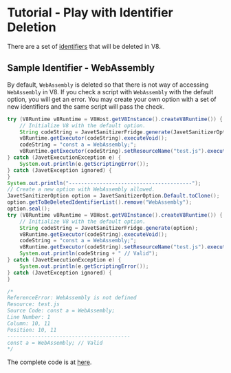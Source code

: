 # Tutorial - Play with Identifier Deletion

There are a set of [identifiers](../features/identifier_deletion.md) that will be deleted in V8.

## Sample Identifier - WebAssembly

By default, `WebAssembly` is deleted so that there is not way of accessing `WebAssembly` in V8. If you check a script with `WebAssembly` with the default option, you will get an error. You may create your own option with a set of new identifiers and the same script will pass the check.

```java
try (V8Runtime v8Runtime = V8Host.getV8Instance().createV8Runtime()) {
    // Initialize V8 with the default option.
    String codeString = JavetSanitizerFridge.generate(JavetSanitizerOption.Default);
    v8Runtime.getExecutor(codeString).executeVoid();
    codeString = "const a = WebAssembly;";
    v8Runtime.getExecutor(codeString).setResourceName("test.js").executeVoid();
} catch (JavetExecutionException e) {
    System.out.println(e.getScriptingError());
} catch (JavetException ignored) {
}
System.out.println("----------------------------------------");
// Create a new option with WebAssembly allowed.
JavetSanitizerOption option = JavetSanitizerOption.Default.toClone();
option.getToBeDeletedIdentifierList().remove("WebAssembly");
option.seal();
try (V8Runtime v8Runtime = V8Host.getV8Instance().createV8Runtime()) {
    // Initialize V8 with the default option.
    String codeString = JavetSanitizerFridge.generate(option);
    v8Runtime.getExecutor(codeString).executeVoid();
    codeString = "const a = WebAssembly;";
    v8Runtime.getExecutor(codeString).setResourceName("test.js").executeVoid();
    System.out.println(codeString + " // Valid");
} catch (JavetExecutionException e) {
    System.out.println(e.getScriptingError());
} catch (JavetException ignored) {
}

/*
ReferenceError: WebAssembly is not defined
Resource: test.js
Source Code: const a = WebAssembly;
Line Number: 1
Column: 10, 11
Position: 10, 11
----------------------------------------
const a = WebAssembly; // Valid
*/
```

The complete code is at [here](../../src/test/java/com/caoccao/javet/sanitizer/tutorials/TutorialPlayWithIdentifierDeletion.java).
